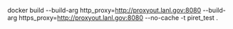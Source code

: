 docker build --build-arg http_proxy=http://proxyout.lanl.gov:8080 --build-arg https_proxy=http://proxyout.lanl.gov:8080 --no-cache -t piret_test .
